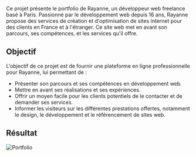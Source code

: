 Ce projet présente le portfolio de Rayanne, un développeur web freelance basé à Paris. Passionné par le développement web depuis 16 ans, Rayanne propose des services de création et d'optimisation de sites internet pour des clients en France et à l'étranger. Ce site web met en avant son parcours, ses compétences, et les services qu'il offre.

## Objectif

L'objectif de ce projet est de fournir une plateforme en ligne professionnelle pour Rayanne, lui permettant de :
- Présenter son parcours et ses compétences en développement web.
- Mettre en avant ses réalisations et ses expériences.
- Offrir un moyen facile pour les clients potentiels de le contacter et de demander ses services.
- Informer les visiteurs sur les différentes prestations offertes, notamment le design, le développement et le référencement de sites web.

## Résultat
![Portfolio](https://github.com/Rayanne92/portfolio2024/assets/103422010/02a4fceb-e85f-4eac-84a8-200e042a11ca)
